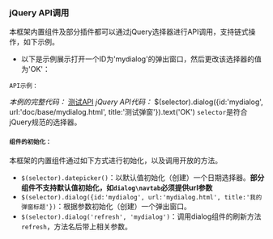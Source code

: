 ### jQuery API调用
本框架内置组件及部分插件都可以通过jQuery选择器进行API调用，支持链式操作，如下示例。
* 以下是示例展示打开一个ID为'mydialog'的弹出窗口，然后更改该选择器的值为'OK'：

 `API示例：`
 
  *本例的完整代码：*
       <script type="text/javascript">
            $('a.api-test').click(function() {
                $(this).dialog({id:'mydialog', url:'doc/base/mydialog.html', title:'测试弹窗'}).text('OK')
            });
       </script>
       <a href="javascript:;" class="api-test">测试API</a>
*jQuery API代码：*
       $(selector).dialog({id:'mydialog', url:'doc/base/mydialog.html', title:'测试弹窗'}).text('OK')
`selector`是符合jQuery规范的选择器。
#### `组件的初始化：`
本框架的内置组件通过如下方式进行初始化，以及调用开放的方法。

* `$(selector).datepicker()`：以默认值初始化（创建）一个日期选择器。**部分组件不支持默认值初始化，如`dialog\navtab`必须提供url参数**
* `$(selector).dialog({id:'mydialog', url:'mydialog.html', title:'我的弹窗标题'})`：根据参数初始化（创建）一个弹出窗口。
* `$(selector).dialog('refresh', 'mydialog')`：调用dialog组件的刷新方法`refresh`，方法名后带上相关参数。